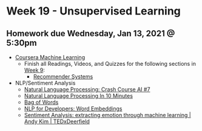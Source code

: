 # Week 19 - Unsupervised Learning
## Homework due Wednesday, Jan 13, 2021 @ 5:30pm
* [Coursera Machine Learning](https://www.coursera.org/learn/machine-learning) 
    - Finish all Readings, Videos, and Quizzes for the following sections in [Week 9](https://www.coursera.org/learn/machine-learning/home/week/9):
        - [Recommender Systems](https://www.coursera.org/learn/machine-learning/home/week/9)
* NLP/Sentiment Analysis
    - [Natural Language Processing: Crash Course AI #7](https://www.youtube.com/watch?v=oi0JXuL19TA)
    - [Natural Language Processing In 10 Minutes](https://www.youtube.com/watch?v=5ctbvkAMQO4)
    - [Bag of Words](https://www.youtube.com/watch?v=IRKDrrzh4dE)
    - [NLP for Developers: Word Embeddings](https://www.youtube.com/watch?v=oUpuABKoElw)
    - [Sentiment Analysis: extracting emotion through machine learning | Andy Kim | TEDxDeerfield](https://www.youtube.com/watch?v=n4L5hHFcGVk)
